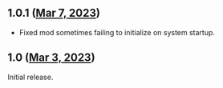 ## 1.0.1 ([Mar 7, 2023](https://github.com/ramensoftware/windhawk-mods/blob/e286fcfd5b82e62a934de48dfce17044e5fbc642/mods/virtual-desktop-taskbar-order.wh.cpp))

* Fixed mod sometimes failing to initialize on system startup.

## 1.0 ([Mar 3, 2023](https://github.com/ramensoftware/windhawk-mods/blob/b70aef6c50d96d52e70edd680ed72ce37cf3afce/mods/virtual-desktop-taskbar-order.wh.cpp))

Initial release.
